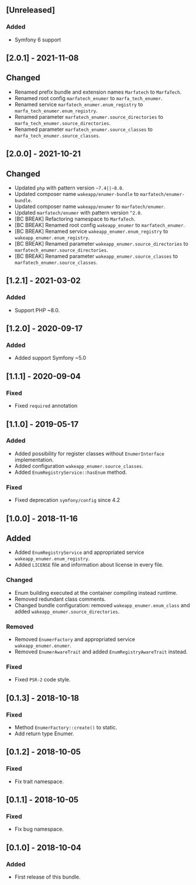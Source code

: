 ## [Unreleased]
### Added
- Symfony 6 support

## [2.0.1] - 2021-11-08
## Changed
- Renamed prefix bundle and extension names `Marfatech` to `MarfaTech`.
- Renamed root config `marfatech_enumer` to `marfa_tech_enumer`.
- Renamed service `marfatech_enumer.enum_registry` to `marfa_tech_enumer.enum_registry`.
- Renamed parameter `marfatech_enumer.source_directories` to `marfa_tech_enumer.source_directories`.
- Renamed parameter `marfatech_enumer.source_classes` to `marfa_tech_enumer.source_classes`.

## [2.0.0] - 2021-10-21
## Changed
- Updated `php` with pattern version `~7.4||~8.0`.
- Updated composer name `wakeapp/enumer-bundle` to `marfatech/enumer-bundle`.
- Updated composer name `wakeapp/enumer` to `marfatech/enumer`.
- Updated `marfatech/enumer` with pattern version `^2.0`.
- [BC BREAK] Refactoring namespace to `MarfaTech`.
- [BC BREAK] Renamed root config `wakeapp_enumer` to `marfatech_enumer`.
- [BC BREAK] Renamed service `wakeapp_enumer.enum_registry` to `wakeapp_enumer.enum_registry`.
- [BC BREAK] Renamed parameter `wakeapp_enumer.source_directories` to `marfatech_enumer.source_directories`.
- [BC BREAK] Renamed parameter `wakeapp_enumer.source_classes` to `marfatech_enumer.source_classes`.

## [1.2.1] - 2021-03-02
### Added
- Support PHP ~8.0.

## [1.2.0] - 2020-09-17
### Added
- Added support Symfony ~5.0

## [1.1.1] - 2020-09-04
### Fixed
- Fixed `required` annotation

## [1.1.0] - 2019-05-17
### Added
- Added possibility for register classes without `EnumerInterface` implementation.
- Added configuration `wakeapp_enumer.source_classes`.
- Added `EnumRegistryService::hasEnum` method.
### Fixed
- Fixed deprecation `symfony/config` since 4.2

## [1.0.0] - 2018-11-16
## Added
- Added `EnumRegistryService` and appropriated service `wakeapp_enumer.enum_registry`.
- Added `LICENSE` file and information about license in every file.
### Changed
- Enum building executed at the container compiling instead runtime.
- Removed redundant class comments.
- Changed bundle configuration: removed `wakeapp_enumer.enum_class` and added `wakeapp_enumer.source_directories`.
### Removed
- Removed `EnumerFactory` and appropriated service `wakeapp_enumer.enumer`.
- Removed `EnumerAwareTrait` and added `EnumRegistryAwareTrait` instead.
### Fixed
- Fixed `PSR-2` code style.

## [0.1.3] - 2018-10-18
### Fixed
- Method `EnumerFactory::create()` to static.
- Add return type Enumer.

## [0.1.2] - 2018-10-05
### Fixed
- Fix trait namespace.

## [0.1.1] - 2018-10-05
### Fixed
- Fix bug namespace.

## [0.1.0] - 2018-10-04
### Added
- First release of this bundle.
